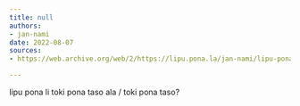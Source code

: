 ```yaml
---
title: null
authors:
- jan-nami
date: 2022-08-07
sources:
- https://web.archive.org/web/2/https://lipu.pona.la/jan-nami/lipu-pona-li-toki-pona-taso-ala-toki-pona-taso

---
```


lipu pona li toki pona taso ala / toki pona taso?
